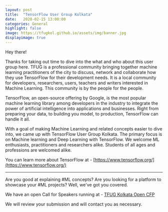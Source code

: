 ```yaml
---
layout: post
title:  "TensorFlow User Group Kolkata"
date:   2020-02-15 13:00:00
categories: General
highlight: false
image: https://tfugkol.github.io/assets/img/banner.jpg
displayimage: true
---
```

Hey there!

Thanks for taking out time to dive into the what and who about this user group here. TFUG is a professional community bringing together machine learning practitioners of the city to discuss, network and collaborate how they use TensorFlow for their development needs.
It is a local community for developers, researchers, users, teachers and writers interested in Machine Learning. This community is by the people for the people. 

TensorFlow, an open-source offering by Google, is the most popular machine learning library among developers in the industry to integrate the power of artificial intelligence into applications and businesses. Right from preparing your data, to building you model, to production, TensorFlow can handle it all. 

With a goal of making Machine Learning and related concepts easier to dive into, we came up with TensorFlow User Group Kolkata. The primary focus is on Machine learning and Deep Learning with TensorFlow. We welcome ML enthusiasts, practitioners and researchers alike. Students of all ages and professions are welcomed alike. 

You can learn more about TensorFlow at - [https://www.tensorflow.org/](https://www.tensorflow.org/)

<hr />

Are you good at explaining #ML concepts? Are you looking for a platform to showcase your #ML projects? Well, we've got you covered.

We have an open Call for Speakers running at - [TFUG Kolkata Open CFP](https://docs.google.com/forms/u/7/d/e/1FAIpQLScmDiT5_80yf3rW0e7g6QzkImw0tgVjm4_zrxE-zdAA2aCxRQ/viewform?usp=send_form)

We will review your submission and will contact you as necessary.
